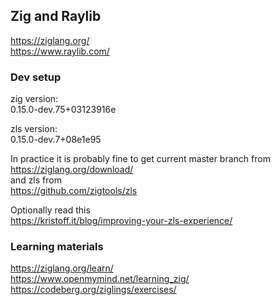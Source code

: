 ## Zig and Raylib

https://ziglang.org/  
https://www.raylib.com/

### Dev setup
zig version:  
0.15.0-dev.75+03123916e

zls version:  
0.15.0-dev.7+08e1e95

In practice it is probably fine to get current master branch from  
https://ziglang.org/download/  
and zls from  
https://github.com/zigtools/zls

Optionally read this  
https://kristoff.it/blog/improving-your-zls-experience/

### Learning materials
https://ziglang.org/learn/  
https://www.openmymind.net/learning_zig/  
https://codeberg.org/ziglings/exercises/  
